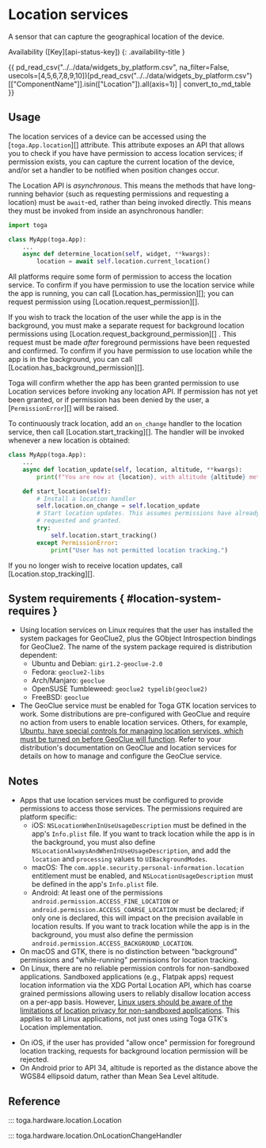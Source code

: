 # Location services

A sensor that can capture the geographical location of the device.

Availability ([Key][api-status-key])
{: .availability-title }

{{ pd_read_csv("../../data/widgets_by_platform.csv", na_filter=False, usecols=[4,5,6,7,8,9,10])[pd_read_csv("../../data/widgets_by_platform.csv")[["ComponentName"]].isin(["Location"]).all(axis=1)] | convert_to_md_table }}

## Usage

The location services of a device can be accessed using the
[`toga.App.location`][] attribute. This
attribute exposes an API that allows you to check if you have have
permission to access location services; if permission exists, you can
capture the current location of the device, and/or set a handler to be
notified when position changes occur.

The Location API is *asynchronous*. This means the methods that have
long-running behavior (such as requesting permissions and requesting a
location) must be `await`-ed, rather than being invoked directly. This
means they must be invoked from inside an asynchronous handler:

```python
import toga

class MyApp(toga.App):
    ...
    async def determine_location(self, widget, **kwargs):
        location = await self.location.current_location()
```

All platforms require some form of permission to access the location
service. To confirm if you have permission to use the location service
while the app is running, you can call
[Location.has_permission][]; you can request
permission using [Location.request_permission][].

If you wish to track the location of the user while the app is in the
background, you must make a separate request for background location
permissions using
[Location.request_background_permission][]
. This request must be made *after* foreground permissions have been
requested and confirmed. To confirm if you have permission to use
location while the app is in the background, you can call
[Location.has_background_permission][].

Toga will confirm whether the app has been granted permission to use
Location services before invoking any location API. If permission has
not yet been granted, or if permission has been denied by the user, a
[`PermissionError`][] will be raised.

To continuously track location, add an `on_change` handler to the
location service, then call
[Location.start_tracking][]. The handler
will be invoked whenever a new location is obtained:

```python
class MyApp(toga.App):
    ...
    async def location_update(self, location, altitude, **kwargs):
        print(f"You are now at {location}, with altitude {altitude} meters")

    def start_location(self):
        # Install a location handler
        self.location.on_change = self.location_update
        # Start location updates. This assumes permissions have already been
        # requested and granted.
        try:
            self.location.start_tracking()
        except PermissionError:
            print("User has not permitted location tracking.")
```

If you no longer wish to receive location updates, call
[Location.stop_tracking][].

## System requirements  { #location-system-requires }

- Using location services on Linux requires that the user has installed
  the system packages for GeoClue2, plus the GObject Introspection
  bindings for GeoClue2. The name of the system package required is
  distribution dependent:
  - Ubuntu and Debian: `gir1.2-geoclue-2.0`
  - Fedora: `geoclue2-libs`
  - Arch/Manjaro: `geoclue`
  - OpenSUSE Tumbleweed: `geoclue2 typelib(geoclue2)`
  - FreeBSD: `geoclue`
- The GeoClue service must be enabled for Toga GTK location services to
  work. Some distributions are pre-configured with GeoClue and require
  no action from users to enable location services. Others, for example,
  [Ubuntu, have special controls for managing location services, which
  must be turned on before GeoClue will
  function](https://help.ubuntu.com/stable/ubuntu-help/privacy-location.html).
  Refer to your distribution's documentation on GeoClue and location
  services for details on how to manage and configure the GeoClue
  service.

## Notes

- Apps that use location services must be configured to provide
  permissions to access those services. The permissions required are
  platform specific:
  - iOS: `NSLocationWhenInUseUsageDescription` must be defined in the
    app's `Info.plist` file. If you want to track location while the app
    is in the background, you must also define
    `NSLocationAlwaysAndWhenInUseUsageDescription`, and add the
    `location` and `processing` values to `UIBackgroundModes`.
  - macOS: The `com.apple.security.personal-information.location`
    entitlement must be enabled, and `NSLocationUsageDescription` must
    be defined in the app's `Info.plist` file.
  - Android: At least one of the permissions
    `android.permission.ACCESS_FINE_LOCATION` or
    `android.permission.ACCESS_COARSE_LOCATION` must be declared; if
    only one is declared, this will impact on the precision available in
    location results. If you want to track location while the app is in
    the background, you must also define the permission
    `android.permission.ACCESS_BACKGROUND_LOCATION`.
- On macOS and GTK, there is no distinction between "background"
  permissions and "while-running" permissions for location tracking.
- On Linux, there are no reliable permission controls for non-sandboxed
  applications. Sandboxed applications (e.g., Flatpak apps) request
  location information via the XDG Portal Location API, which has coarse
  grained permissions allowing users to reliably disallow location
  access on a per-app basis. However, [Linux users should be aware of
  the limitations of location privacy for non-sandboxed
  applications](https://gitlab.freedesktop.org/geoclue/geoclue/-/issues/111).
  This applies to all Linux applications, not just ones using Toga GTK's
  Location implementation.

<!-- -->

- On iOS, if the user has provided "allow once" permission for
  foreground location tracking, requests for background location
  permission will be rejected.
- On Android prior to API 34, altitude is reported as the distance above
  the WGS84 ellipsoid datum, rather than Mean Sea Level altitude.

## Reference

::: toga.hardware.location.Location

::: toga.hardware.location.OnLocationChangeHandler
